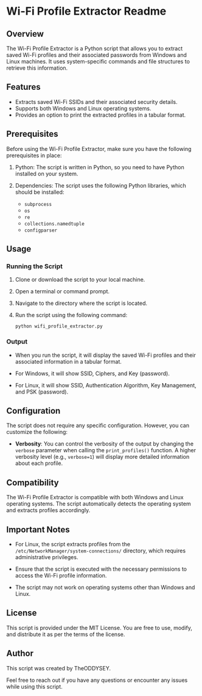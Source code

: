 # Wi-Fi Profile Extractor Readme

## Overview
The Wi-Fi Profile Extractor is a Python script that allows you to extract saved Wi-Fi profiles and their associated passwords from Windows and Linux machines. It uses system-specific commands and file structures to retrieve this information.

## Features
- Extracts saved Wi-Fi SSIDs and their associated security details.
- Supports both Windows and Linux operating systems.
- Provides an option to print the extracted profiles in a tabular format.

## Prerequisites
Before using the Wi-Fi Profile Extractor, make sure you have the following prerequisites in place:

1. Python: The script is written in Python, so you need to have Python installed on your system.

2. Dependencies: The script uses the following Python libraries, which should be installed:
   - `subprocess`
   - `os`
   - `re`
   - `collections.namedtuple`
   - `configparser`

## Usage

### Running the Script
1. Clone or download the script to your local machine.

2. Open a terminal or command prompt.

3. Navigate to the directory where the script is located.

4. Run the script using the following command:
   ```
   python wifi_profile_extractor.py
   ```

### Output
- When you run the script, it will display the saved Wi-Fi profiles and their associated information in a tabular format.

- For Windows, it will show SSID, Ciphers, and Key (password).
- For Linux, it will show SSID, Authentication Algorithm, Key Management, and PSK (password).

## Configuration
The script does not require any specific configuration. However, you can customize the following:

- **Verbosity**: You can control the verbosity of the output by changing the `verbose` parameter when calling the `print_profiles()` function. A higher verbosity level (e.g., `verbose=1`) will display more detailed information about each profile.

## Compatibility
The Wi-Fi Profile Extractor is compatible with both Windows and Linux operating systems. The script automatically detects the operating system and extracts profiles accordingly.

## Important Notes
- For Linux, the script extracts profiles from the `/etc/NetworkManager/system-connections/` directory, which requires administrative privileges.

- Ensure that the script is executed with the necessary permissions to access the Wi-Fi profile information.

- The script may not work on operating systems other than Windows and Linux.

## License
This script is provided under the MIT License. You are free to use, modify, and distribute it as per the terms of the license.

## Author
This script was created by  TheODDYSEY.

Feel free to reach out if you have any questions or encounter any issues while using this script.

